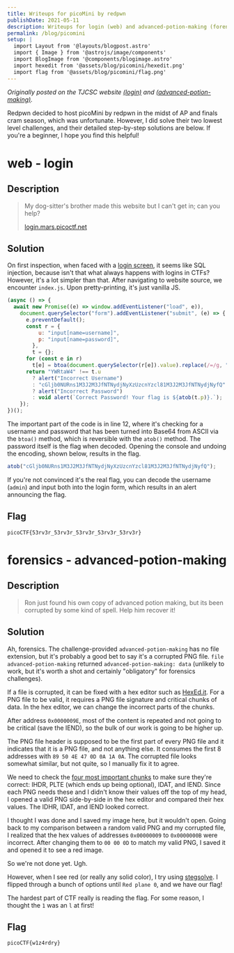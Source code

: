 ```yaml
---
title: Writeups for picoMini by redpwn
publishDate: 2021-05-11
description: Writeups for login (web) and advanced-potion-making (forensics).
permalink: /blog/picomini
setup: |
  import Layout from '@layouts/blogpost.astro'
  import { Image } from '@astrojs/image/components'
  import BlogImage from '@components/blogimage.astro'
  import hexedit from '@assets/blog/picomini/hexedit.png'
  import flag from '@assets/blog/picomini/flag.png'
---
```


_Originally posted on the TJCSC website [(login)](https://activities.tjhsst.edu/csc/writeups/picomini-redpwn-login) and [(advanced-potion-making)](https://activities.tjhsst.edu/csc/writeups/picomini-redpwn-apm)._

Redpwn decided to host picoMini by redpwn in the midst of AP and finals cram season, which was unfortunate. However, I did solve their two lowest level challenges, and their detailed step-by-step solutions are below. If you're a beginner, I hope you find this helpful!

# web - login

## Description

> My dog-sitter's brother made this website but I can't get in; can you help?
>
> [login.mars.picoctf.net](https://login.mars.picoctf.net)

## Solution

On first inspection, when faced with a [login screen](https://login.mars.picoctf.net), it seems like SQL injection, because isn't that what always happens with logins in CTFs? However, it's a lot simpler than that. After navigating to website source, we encounter `index.js`. Upon pretty-printing, it's just vanilla JS.

```js
(async () => {
  await new Promise((e) => window.addEventListener("load", e)),
    document.querySelector("form").addEventListener("submit", (e) => {
      e.preventDefault();
      const r = {
          u: "input[name=username]",
          p: "input[name=password]",
        },
        t = {};
      for (const e in r)
        t[e] = btoa(document.querySelector(r[e]).value).replace(/=/g, "");
      return "YWRtaW4" !== t.u
        ? alert("Incorrect Username")
        : "cGljb0NURns1M3J2M3JfNTNydjNyXzUzcnYzcl81M3J2M3JfNTNydjNyfQ" !== t.p
        ? alert("Incorrect Password")
        : void alert(`Correct Password! Your flag is ${atob(t.p)}.`);
    });
})();
```

The important part of the code is in line 12, where it's checking for a username and password that has been turned into Base64 from ASCII via the `btoa()` method, which is reversible with the `atob()` method. The password itself is the flag when decoded. Opening the console and undoing the encoding, shown below, results in the flag.

```js
atob("cGljb0NURns1M3J2M3JfNTNydjNyXzUzcnYzcl81M3J2M3JfNTNydjNyfQ");
```

If you're not convinced it's the real flag, you can decode the username (`admin`) and input both into the login form, which results in an alert announcing the flag.

## Flag

```
picoCTF{53rv3r_53rv3r_53rv3r_53rv3r_53rv3r}
```

# forensics - advanced-potion-making

## Description

> Ron just found his own copy of advanced potion making, but its been corrupted by some kind of spell. Help him recover it!

## Solution

Ah, forensics. The challenge-provided `advanced-potion-making` has no file extension, but it's probably a good bet to say it's a corrupted PNG file. `file advanced-potion-making` returned `advanced-potion-making: data` (unlikely to work, but it's worth a shot and certainly "obligatory" for forensics challenges).

If a file is corrupted, it can be fixed with a hex editor such as [HexEd.it](https://hexed.it/). For a PNG file to be valid, it requires a PNG file signature and critical chunks of data. In the hex editor, we can change the incorrect parts of the chunks.

<BlogImage src={hexedit} alt="a glimpse of the contents of the corrupted file" />

After address `0x0000009E`, most of the content is repeated and not going to be critical (save the IEND), so the bulk of our work is going to be higher up.

The PNG file header is supposed to be the first part of every PNG file and it indicates that it is a PNG file, and not anything else. It consumes the first 8 addresses with `89 50 4E 47 0D 0A 1A 0A`. The corrupted file looks somewhat similar, but not quite, so I manually fix it to agree.

We need to check the [four most important chunks](https://www.w3.org/TR/PNG-Chunks.html) to make sure they're correct: IHDR, PLTE (which ends up being optional), IDAT, and IEND. Since each PNG needs these and I didn't know their values off the top of my head, I opened a valid PNG side-by-side in the hex editor and compared their hex values. The IDHR, IDAT, and IEND looked correct.

I thought I was done and I saved my image here, but it wouldn't open. Going back to my comparison between a random valid PNG and my corrupted file, I realized that the hex values of addresses `0x00000009` to `0x0000000B` were incorrect. After changing them to `00 00 0D` to match my valid PNG, I saved it and opened it to see a red image.

So we're not done yet. Ugh.

However, when I see red (or really any solid color), I try using [stegsolve](https://github.com/zardus/ctf-tools/blob/master/stegsolve/install). I flipped through a bunch of options until `Red plane 0`, and we have our flag!

The hardest part of CTF really is reading the flag. For some reason, I thought the `1` was an `l` at first!

<BlogImage src={flag} alt="why was this so hard to read aaaaaaaaa" />

## Flag

```
picoCTF{w1z4rdry}
```
